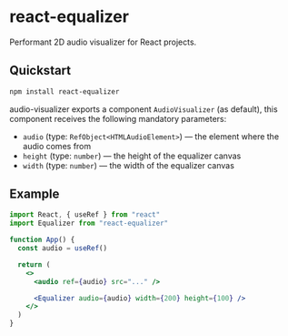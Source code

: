 # react-equalizer

Performant 2D audio visualizer for React projects.

## Quickstart

```sh
npm install react-equalizer
```

audio-visualizer exports a component `AudioVisualizer` (as default), this component receives the following mandatory parameters:

- `audio` (type: `RefObject<HTMLAudioElement>`) — the element where the audio comes from
- `height` (type: `number`) — the height of the equalizer canvas
- `width` (type: `number`) — the width of the equalizer canvas

## Example

```jsx
import React, { useRef } from "react"
import Equalizer from "react-equalizer"

function App() {
  const audio = useRef()

  return (
    <>
      <audio ref={audio} src="..." />

      <Equalizer audio={audio} width={200} height={100} />
    </>
  )
}
```
